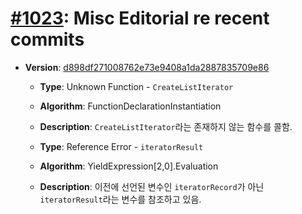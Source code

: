 # [#1023](https://github.com/tc39/ecma262/pull/1023/files): Misc Editorial re recent commits

- **Version**: [d898df271008762e73e9408a1da2887835709e86](https://github.com/tc39/ecma262/commit/d898df271008762e73e9408a1da2887835709e86)
  - **Type**: Unknown Function - `CreateListIterator`
  - **Algorithm**:  FunctionDeclarationInstantiation
  - **Description**: `CreateListIterator`라는 존재하지 않는 함수를 콜함.

  - **Type**: Reference Error - `iteratorResult`
  - **Algorithm**: YieldExpression[2,0].Evaluation
  - **Description**: 이전에 선언된 변수인 `iteratorRecord`가 아닌 `iteratorResult`라는 변수를 참조하고 있음.

